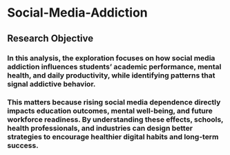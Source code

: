 # Social-Media-Addiction

## Research Objective 
###  In this analysis, the exploration focuses on how social media addiction influences students’ academic performance, mental health, and daily productivity, while identifying patterns that signal addictive behavior.
### This matters because rising social media dependence directly impacts education outcomes, mental well-being, and future workforce readiness. By understanding these effects, schools, health professionals, and industries can design better strategies to encourage healthier digital habits and long-term success.

